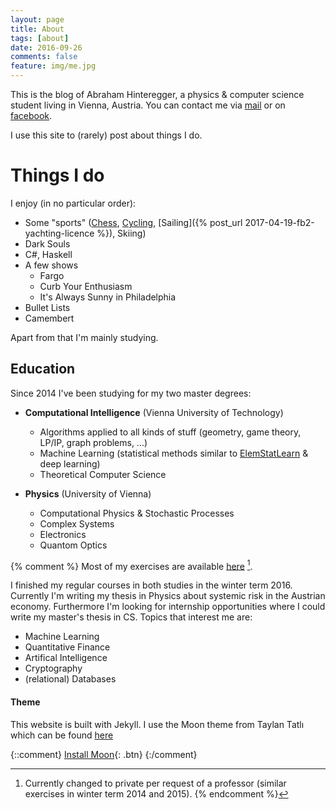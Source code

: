 ```yaml
---
layout: page
title: About
tags: [about]
date: 2016-09-26
comments: false
feature: img/me.jpg
---
```

This is the blog of Abraham Hinteregger, a physics & computer science student living in Vienna, Austria.
You can contact me via [mail](mailto:oerpli@outlook.com) or on [facebook](http://fb.com/oerpli).


I use this site to (rarely) post about things I do. 

# Things I do

I enjoy (in no particular order):

* Some "sports" ([Chess](http://de.lichess.org/@/oerpli), [Cycling](https://www.strava.com/athletes/12093854), [Sailing]({% post_url 2017-04-19-fb2-yachting-licence %}), Skiing)
* Dark Souls
* C#, Haskell
* A few shows
	* Fargo
	* Curb Your Enthusiasm
	* It's Always Sunny in Philadelphia
* Bullet Lists
* Camembert

Apart from that I'm mainly studying.

## Education
 
Since 2014 I've been studying for my two master degrees:

* **Computational Intelligence** (Vienna University of Technology)
	* Algorithms applied to all kinds of stuff (geometry, game theory, LP/IP, graph problems, ...)
	* Machine Learning (statistical methods similar to [ElemStatLearn](http://statweb.stanford.edu/~tibs/ElemStatLearn/) & deep learning)
	* Theoretical Computer Science

* **Physics** (University of Vienna)
	* Computational Physics & Stochastic Processes
	* Complex Systems
	* Electronics
	* Quantom Optics
	
{% comment %}
Most of my exercises are available [here](https://github.com/oerpli/exerCIses/) [^1].

[^1]: Currently changed to private per request of a professor (similar exercises in winter term 2014 and 2015).
{% endcomment %}

I finished my regular courses in both studies in the winter term 2016. Currently I'm writing my thesis in Physics about systemic risk in the Austrian economy.
Furthermore I'm looking for internship opportunities where I could write my master's thesis in CS. Topics that interest me are:

* Machine Learning
* Quantitative Finance
* Artifical Intelligence
* Cryptography
* (relational) Databases

#### Theme
This website is built with Jekyll. I use the Moon theme from Taylan Tatlı which can be found [here](https://github.com/TaylanTatli/Moon)

{::comment}
[Install Moon](https://github.com/TaylanTatli/Moon){: .btn}
{:/comment}
